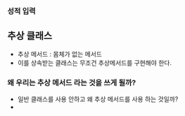 
### 성적 입력 ###


## 추상 클래스

-  추상 메서드 : 몸체가 없는 메서드
- 이를 상속받는 클래스는 무조건 추상메서드를 구현해야 한다.

### 왜 우리는 추상 메서드 라는 것을 쓰게 될까?

- 일반 클래스를 사용 안하고 왜 추상 메서드를 사용 하는 것일까?
- 
<!--stackedit_data:
eyJoaXN0b3J5IjpbLTk0OTMwMjc4OSwzNTI0NTU2MDEsNDk3OD
E4ODEwXX0=
-->